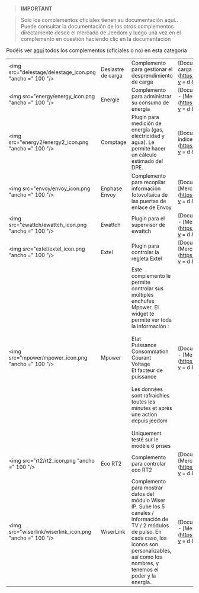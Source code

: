 
>**IMPORTANT**

>Solo los complementos oficiales tienen su documentación aquí.. Puede consultar la documentación de los otros complementos directamente desde el mercado de Jeedom y luego una vez en el complemento en cuestión haciendo clic en la documentación


Podéis ver [aquí](https://market.jeedom.com/index.php?v=d&p=market&type=plugin&categorie=energy) todos los complementos (oficiales o no) en esta categoría

| | | | |
|--- | --- | --- | ---|
|<img src="delestage/delestage_icon.png "ancho =" 100 "/>|Deslastre de carga|Complemento para gestionar el desprendimiento de carga|[Documentación](desprendimiento de carga / índice.md) - [Mercado](https://market.jeedom.com/index.php?v = d & p = market_display & id = 2616)|
|<img src="energy/energy_icon.png "ancho =" 100 "/>|Energie|Complemento para administrar su consumo de energía|[Documentación](energía / índice.md) - [Mercado](https://market.jeedom.com/index.php?v = d & p = market_display & id = 54)|
|<img src="energy2/energy2_icon.png "ancho =" 100 "/>|Comptage|Plugin para medición de energía (gas, electricidad y agua). Le permite hacer un cálculo estimado del DPE.|[Documentación](energía2 / índice.md) - [Mercado](https://market.jeedom.com/index.php?v = d & p = market_display & id = 3591)|
|<img src="envoy/envoy_icon.png "ancho =" 100 "/>|Enphase Envoy|Complemento para recopilar información fotovoltaica de las puertas de enlace de Envoy|[Documentación](envío / índice.md) - [Mercado](https://market.jeedom.com/index.php?v = d & p = market_display & id = 3992)|
|<img src="ewattch/ewattch_icon.png "ancho =" 100 "/>|Ewattch|Plugin para el supervisor de ewattch|[Documentación](ewattch / index.md) - [Mercado](https://market.jeedom.com/index.php?v = d & p = market_display & id = 1668)|
|<img src="extel/extel_icon.png "ancho =" 100 "/>|Extel|Plugin para controlar la regleta Extel|[Documentación](extel / index.md) - [Mercado](https://market.jeedom.com/index.php?v = d & p = market_display & id = 2979)|
|<img src="mpower/mpower_icon.png "ancho =" 100 "/>|Mpower|Este complemento le permite controlar sus múltiples enchufes Mpower. El widget te permite ver toda la información :<br/><br/>Etat<br/>Puissance<br/>Consommation<br/>Courant<br/>Voltage<br/>Et facteur de puissance<br/><br/>Les données sont rafraichies toutes les minutes et après une action depuis jeedom<br/><br/>Uniquement testé sur le modèle 6 prises|[Documentación](mpower / index.md) - [Mercado](https://market.jeedom.com/index.php?v = d & p = market_display & id = 2181)|
|<img src="rt2/rt2_icon.png "ancho =" 100 "/>|Eco RT2|Complemento para controlar eco RT2|[Documentación](rt2 / index.md) - [Mercado](https://market.jeedom.com/index.php?v = d & p = market_display & id = 2918)|
|<img src="wiserlink/wiserlink_icon.png "ancho =" 100 "/>|WiserLink|Complemento para mostrar datos del módulo Wiser IP. Sube los 5 canales / información de TV / 2 módulos de pulso. En cada caso, los iconos son personalizables, así como los nombres, y tenemos el poder y la energía..|[Documentación](wiserlink / index.md) - [Mercado](https://market.jeedom.com/index.php?v = d & p = market_display & id = 2938)|
